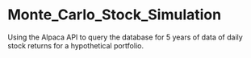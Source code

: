 # Monte_Carlo_Stock_Simulation
Using the Alpaca API  to query the database for 5 years of data of daily stock returns for a hypothetical portfolio. 
